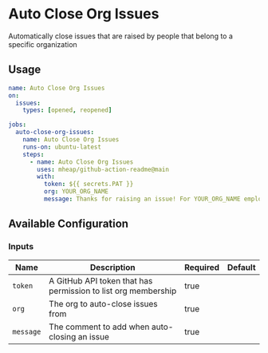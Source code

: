 # Auto Close Org Issues

Automatically close issues that are raised by people that belong to a specific organization

## Usage

```yaml
name: Auto Close Org Issues
on:
  issues:
    types: [opened, reopened]

jobs:
  auto-close-org-issues:
    name: Auto Close Org Issues
    runs-on: ubuntu-latest
    steps:
      - name: Auto Close Org Issues
        uses: mheap/github-action-readme@main
        with:
          token: ${{ secrets.PAT }}
          org: YOUR_ORG_NAME
          message: Thanks for raising an issue! For YOUR_ORG_NAME employees, we track issues in the ABC Jira project
```

## Available Configuration

### Inputs

| Name      | Description                                                   | Required | Default |
| --------- | ------------------------------------------------------------- | -------- | ------- |
| `token`   | A GitHub API token that has permission to list org membership | true     |
| `org`     | The org to auto-close issues from                             | true     |
| `message` | The comment to add when auto-closing an issue                 | true     |
